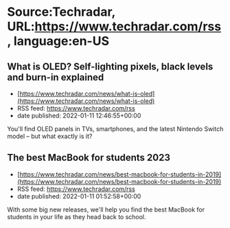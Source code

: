 # Source:Techradar, URL:https://www.techradar.com/rss, language:en-US

## What is OLED? Self-lighting pixels, black levels and burn-in explained
 - [https://www.techradar.com/news/what-is-oled](https://www.techradar.com/news/what-is-oled)
 - RSS feed: https://www.techradar.com/rss
 - date published: 2022-01-11 12:46:55+00:00

You'll find OLED panels in TVs, smartphones, and the latest Nintendo Switch model – but what exactly is it?

## The best MacBook for students 2023
 - [https://www.techradar.com/news/best-macbook-for-students-in-2019](https://www.techradar.com/news/best-macbook-for-students-in-2019)
 - RSS feed: https://www.techradar.com/rss
 - date published: 2022-01-11 01:52:58+00:00

With some big new releases, we'll help you find the best MacBook for students in your life as they head back to school.

